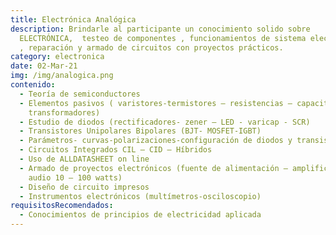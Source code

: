 ```yaml
---
title: Electrónica Analógica
description: Brindarle al participante un conocimiento solido sobre
  ELECTRÓNICA,  testeo de componentes , funcionamientos de sistema electrónicos
  , reparación y armado de circuitos con proyectos prácticos.
category: electronica
date: 02-Mar-21
img: /img/analogica.png
contenido:
  - Teoría de semiconductores
  - Elementos pasivos ( varistores-termistores – resistencias – capacitores –
    transformadores)
  - Estudio de diodos (rectificadores- zener – LED - varicap - SCR)
  - Transistores Unipolares Bipolares (BJT- MOSFET-IGBT)
  - Parámetros- curvas-polarizaciones-configuración de diodos y transistores
  - Circuitos Integrados CIL – CID – Híbridos
  - Uso de ALLDATASHEET on line
  - Armado de proyectos electrónicos (fuente de alimentación – amplificador de
    audio 10 – 100 watts)
  - Diseño de circuito impresos
  - Instrumentos electrónicos (multímetros-osciloscopio)
requisitosRecomendados:
  - Conocimientos de principios de electricidad aplicada
---
```

